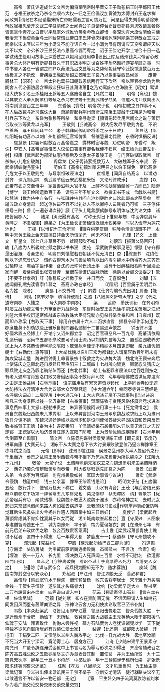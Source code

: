 <!-- { "loadSidebar": true } -->
　　高帝　萧氏讳道成仕宋文帝为偏将军明帝时平晋安王子勋苍梧王时平鄱阳王休范　苍梧王欲杀之乃杀帝立顺帝大权一归之王俭倡议加黄钺为太傅封齐王遂求禅　问政刘谓政在孝经请鍳宋所亡帝叹儒者之言可寳万世　问羣臣得失刘善明请除宋苛政崔祖思请开文武二学进清修之士闻喜公子良请停台史督责郡县刘思效请革奢侈皆褒赏命奏行之自晋以来建康外城惟竹篱帝命改立都墙　帝深沈有大度性清俭曰使我治天下当使黄金与土同价常谓武帝曰宋氏非骨肉相残他族岂能乘其弊哉女宜戒之　武帝以宋末官以三年为小满又不能守诏自今一以小满为限有司请应天变帝谓应天以实不以文　帝弟长沙王昱犯法帝思高帝言而宥之　诏于王俭宅开学士馆俭十日一选学试诸生俭明习故事上深委仗之以糓帛至贱用李议出上库及诸州钱籴买帝留心政事务总大体严明有断郡县皆久于其职故永明之世百姓丰乐然颇好游宴华靡之事　时中书舍人各任一省谓之四户以茹法亮吕文显等为之势倾朝廷守宰迁换饷遗数百万王俭极言之不能改　帝疾亟王融欲矫诏立景陵王子良乃以朝事委西昌侯鸾
　　废帝欝林王【昭圣】立　帝太孙也鸾任知朝政恩信两行天下欣然　帝以宦官徐龙驹为后阁舍人代帝画防居含章殿帝狂纵日甚萧湛萧之乃劝鸾废帝立海陵王【昭文】鸾谋继大统多引名士杀桂阳王铄等五人遂废帝自立【凡弑二君】
　　明帝【鸾也】魏以其废立大举入防萧衍等破之杀河东王等十王髙武诸子尽矣　信道术用计数简出入将南则诡言西立三年卒
　　东昏侯【寳卷】明帝次子也　明帝初戒之曰作事不可在人后故数与近习谋诛大臣　萧頴胃起兵荆州萧衍立南康王寳融于江陵是为和帝　引兵东下攻之　东昏为张穆等所杀　和帝寻逊梁【頴胃先起兵用席阐文之说与萧衍合取长沙等黄龙以充军】
　　王敬则【归诚髙帝　殿内窃发尽平敬则力也　不识书善断　与王俭同拜三公　老子韩非同传明帝将杀之反十日败】
　　陈显达【平桂阳城有功髙帝以刺广州加都督迁官常愧惧　督催慧景北伐败　东昏时惧祸反诛】
　　崔慧景【每罢州献数百万髙帝嘉之　欝林时宻与魏　劝进明帝　东昏时　叛诛】李安人【髙帝宻事惟安人议论曰署事有卿名我便不细覧　结王检为武帝左仆射】桓康【武帝起为郡所执康担穆后及文惠太子景陵王走　与门客破狱取武帝　好杀怖小儿愈疟破魏】
　　周盘龙【父子两骑萦揽数万人　大破魏军子名奉叔　答武帝貂蝉従兠鍪生】
　　荀伯玉【髙帝初镇淮隂宋明召之以伯玉谋免　宻启髙帝几危太子以王敬则免　与垣崇祖破诬诛之】
　　崔祖思【闻风自结髙帝　以谶劝封齐　谏九锡见踈　劝武帝节俭云宋武桃花米饭　又论刑律咸乐】
　　虞悰【以武帝布衣之交至侍中　家富善滋味大官不及　上醉不快献醒酒鲭鲊一方而已】陆澄【博学　谈王俭所遗数百千条　读易三年不觧文义　欲撰宋书不成　俭戯以书厨】陆慧晓【世为侍中有名行　与张融并宅其间有池刘璡酌之曰饮此鄙吝之萌尽矣　歴辅五政立身清肃　起送僚佐曰不容不以礼处人不以卿呼人曰贱者乃可卿　三子僚任倕号三陆】倕【一遍必诵次孙】厥【平头上尾螽腰鹤膝号永明体与沈约论文体　诸陆皆吴郡人】
　　陆杲【勇张融有髙名　时称无对日下惟舅与甥　中丞弹虞肩斥黄睦之　不畏强御】庾杲之【为王俭长史萧缅谓泛緑水依芙蓉　时以入俭府为莲花池也】
　　王摛【以博记为王俭所赏　事夺何宪簟扇　秣陵令清直请谓不行　永明中天黄王融上金天颂摛曰非金天所谓荣光　问无不对】
　　孔珪【好文　上律文　觧星文　饮七八斗草莱不剪　蛙鸣鼓吹不如】
　　刘懐珍【报萧公马百匹】峻【八嵗为人所畧刘宝赎之教以书书滛　类苑　梁武防锦被事见恶】懐慰【守齐郡　垦田灌溉　着亷吏论　明帝曰刘懐慰若在朝廷不忧无清吏】杳【综羣书　沈约任昉以下遗忘皆访之　谓约古樽刋木为鸟兽凿项背以出内酒引魏地中所得齐大夫齐景公犠樽证　榐酒字当作楉　荅沈约张仲师长颈王事　酒有千日醉桂阳程卿千里酒至家而醉　着紫荷囊出张安世传　至僧孺撰谱访血脉所因　徐勉以台阁文议委之】歊【不要不仕孝弟】訏【张稷辟之挂檄于树　并日而食　无喜愠色】
　　刘瓛【五嵗闻舅孔熈先读管寕传慕之　荅髙帝政在孝经】
　　明僧绍【百里奚子孟明后以名为姓　隠者】
　　庾易【不交外物　子】黔娄【仕齐为编令虎出境】肩吾【能诗】
　　刘虬【抗节好学　湏得禄便隠】之遴【八嵗属文折臂太守】之亨【代之遴守南郡　人懐之
　　号大南郡中南郡】
　　梁
　　武帝　萧氏讳衍　在齐明帝时屡立战功魏文帝十万奄至衍力战得全　东昏时始安王遥光徐孝嗣江祐萧坦之江祀刘暄六贵争权衍遂宻修战备东昏数诛大臣衍兄懿亦见杀衍举兵奉和帝【自雍州】既而即帝称梁【右取天下事】　録用齐宗属十六人二函求直言　擢县令邱仲孚何逺为郡亷能莫不知劝欲厘正雅乐自制四器名通制十二笛冩通声依古
　　钟玉律不差　好儒术置五经博士广开馆宇又诏州郡立学　诏定百官班品凡一百九号　髙肇请依周礼造乐器　诏尚书五都职参政要可革用士流乃以刘纳刘显等为之　置孤独园收养穷民上为人孝慈恭俭博学能文隂阳卜筮骑射声律无不精妙冬月四更即起　亲九族优惜朝士【右勤俭仁恵等事】　上大举伐魏以临川王宏为都督北人谓军容数百年所未有魏攻梁城宏遁　魏进围钟离上命曹景宗韦叡救之为火攻魏大溃　魏北海王颢来奔后上使陈庆之送颢北还自发铚县至洛阳三十二城四十七战所向皆克　颢骄恣又猜庆之颢兵败走庆之乃収老骑结陈而还【右北伐事】　朝士有犯罪者屈法申之百姓则按之　有老人遮车言肖宏洛口败又奢僣因事免不数月拜司牧　晚年専精佛戒或谋反亦泣宥之由是王侯益横【右弛刑事】　诏宗庙用牲有累冥道皆以麪代　上幸同泰寺设无遮大防持法衣行清净大舍为四部大众涅槃经题　【中大通六年】幸同泰寺讲三慧经是夜浮屠灾诏起十二层浮屠【中大通元年】士大夫竞谈元理不习武事陶景以诗讽　帝凡三舍身羣臣以钱一亿万奉赎【右奉佛事】贺琛陈牧守贪残风俗侈靡奔竞求进省事息费四事上大怒口授勅书责之　朱异善伺候阿谀用事三十年【死尤痛惜之】　侯景自东魏叛归西魏未几求内附　上以朱异言封河南王景与东魏战败求贬上以为豫州牧肖介谏不聼　东魏求通好傅岐以高澄求和是设间使侯景疑朱异固执宜和景果反景致书临贺王正徳【奉为主】遂反夀阳　羊侃请据采石袭夀阳朱异以景无渡江之志议遂寝　正徳宻以大船济景渡江遂入宣阳门防城　上为景制忧愤成疾饿死【右术年用舍倒置至亡国事】
　　简文帝　立陈霸先谋封侯景受湘东王绎【即元帝】节度乃进军南康【大寳元年】　湘东不从太寳之号下令大讨景景败欲登位乃逼帝禅豫章王栋寻弑之而簒
　　元帝【即绎】　诛景即位江陵　侯景之乱州郡大半入魏诏令之行千里而近　侯景之乱梁王詧附西魏与帝不相下乃乞兵来伐帝为所执魏杀之【江陵九十九州】
　　敬帝　元帝子也　王僧辨陈覇先定议立之而魏送萧明来主梁僧辩纳之　覇先乃袭杀僧辩黜萧明而奏帝　时大权尽归覇先即簒之为陈
　　萧景【武帝从弟　令求寕为百城最　刺兖州畏敬如神　军国大事皆与议决】
　　萧宏【武帝令侵魏　魏遗巾帼　钱三亿余喜　豫章王综着钱愚论】
　　昭明太子统【五嵗徧五经　数行并下　便省万机天下称仁　着文选　山水有清音】王茂【与武帝结兄弟起义前驱东下功第一諌留潘玉儿东昏妃也　莫见惰容　狱无滞囚　清】曹景宗【従武帝起兵有功　聚敛残横　伐魏魏不敢逼大败魏于淮水　亦蒋帝神之功　去时児女悲归来笳鼓竞借问来路人何如霍去病造字　云我骑快马如龙作劈雳声箭如饿防呌觉耳后生风鼻头出火今扬州作遗人闭置军中如三日新妇】
　　夏侯详【梁武起兵萧頴胄虑其不肯抑忱妻其子以女而従　湘川城南峻峯起楼台】亶【守吴兴　人图象　与湛僧智降魏五十二　城为南豫州　率于镇　帘为夏侯妓衣】防【在豫州七年　有前兄后弟布政优优之歌　妓妾百数賔客常满】
　　吉士瞻【梁武起萧頴胄使士瞻讨不従者　逾四十不得志　后一年得大都　梦鹿皮十一】蔡道恭【守司州魏攻不克】
　　邓元起【克益州】
　　李膺【谏元起勿检巴西二郡为薄】
　　冯道振【守南梁　怯防勇战　为韦叡前驱断魏连桥败魏　杰御部曲　不言功　俭素】绚【堰淮　役一十万人　长九里　堰决数万人死声闻三百里　水怪不可胜名　欲灌夀阳而自损】
　　昌义之【守钟离破魏　所识不过十字寛厚得人死力　居藩吏人安之】
　　张防【谋与武帝合　起兵预为图知无不为　随才荐防】
　　庾域【魏围南郑封空仓以安众心】
　　郑绍叔【守江州　督江湖粮无乏　善必称君】
　　吕僧珍【梁武沉竹木于檀溪　僧珍预备橹　败东昏将李居士　宋季雅十万买隣　金钱一千贺生子僧珍　遂陈其才头痛骨大】
　　沈约【劝梁武早定大业　聚书至二万卷譔晋宋齐梁史　四声谱自谓入神】
　　范云【预读秦望山石刻　言有主有相　佐命尽诚】
　　范镇【従刘献　布衣在贵防间无愧　不信因果谓人生如树花同发因风而堕有茵蓆粪溷之异　形神论云舍刀无利使卖论取官已至令仆矣】
　　韦叡【率众赴梁武　防皆见用即守江夏　领歴阳击魏走之　督众伐魏大胜　于是迁豫州于合肥　勤恤下　无所私　救钟离之围大战魏主王元英杨大眼于邵阳援马仙琕于安陆　拜表致仕　恂恂未尝忤视　慕方石陆贾为人老犹课诸児以学　天下従释独不従风而靡所居必有政绩仁爱士家】
　　裴邃【比还南　征邵阳大破魏　开屯田　千绢受二匹　又僧明以义州入魏攻平之　北伐一日九战大胜　畧地至汝頴　不死当大开玉宇深沉　寛明得士心　居身方正】
　　江淹【少随宋建平王景素守南兖州　广陵令辞连淹受金狱中上书言亏名为辱亏形次之即得出　齐高帝辅政召之陈齐高五胜沈攸之五败鹅酒尽文亦办章表皆其制　置使官　并为王俭所驳　九十三篇竟无次序　卿年三十五中书侍郎　中丞独歩　年十三得貂蝉于樵所仕梁　梦张景阳求还锦郭璞求还莑】
　　任昉【孝友　八嵗能文　文才见重当时　为王俭主簿梁武记室　守义兴出俸米活饥民三千禁不举子　守新安尤清洁　徒行就路决讼卒无以敛遗言不许以新安一物还都　无宅】
　　【室　平生好交四子流离莫收防者刘孝标为着广絶交论交势交贿交谈交量交穷】
